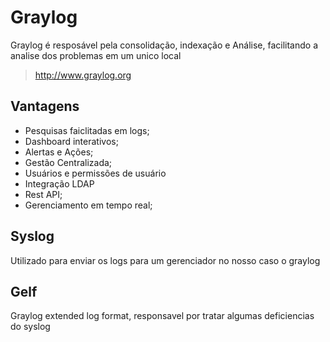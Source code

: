 # Graylog

Graylog é resposável pela consolidação, indexação e Análise, facilitando a 
analise dos problemas em um unico local
> http://www.graylog.org


## Vantagens

* Pesquisas faiclitadas em logs;
* Dashboard interativos;
* Alertas e Ações;
* Gestão Centralizada;
* Usuários e permissões de usuário
* Integração LDAP
* Rest API;
* Gerenciamento em tempo real;

## Syslog

Utilizado para enviar os logs para um gerenciador no nosso caso o graylog

## Gelf

Graylog extended log format, responsavel por tratar algumas deficiencias do syslog




